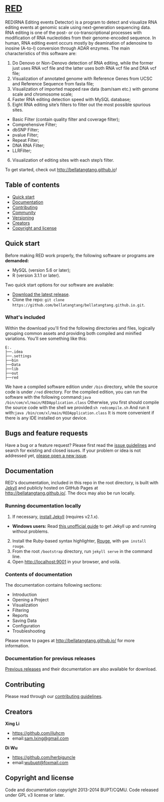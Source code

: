 # [RED](http://bellatangtang.github.io)

RED(RNA Editing events Detector) is a program to detect and visualize RNA editing events at genomic scale using next-generation sequencing data. RNA editing is one of the post- or co-transcriptional processes with modification of RNA nucleotides from their genome-encoded sequence. In human, RNA editing event occurs mostly by deamination of adenosine to inosine (A-to-I) conversion through ADAR enzymes. The main characteristics of this software are:

1. Do Denovo or Non-Denovo detection of RNA editing, while the former just uses RNA vcf file and the latter uses both RNA vcf file and DNA vcf file;
2. Visualization of annotated genome with Reference Genes from UCSC and Reference Sequence from fasta file;
3. Visualization of imported mapped raw data (bam/sam etc.) with genome scale and chromosome scale;
4. Faster RNA editing detection speed with MySQL database;
5. Eight RNA editing site’s filters to filter out the most possible spurious sites.
  - Basic Filter (contain quality filter and coverage filter);
  - Comprehensive Filter;
  - dbSNP Filter;
  - pvalue Filter;
  - Repeat Filter;
  - DNA RNA Filter;
  - LLRFilter;
6. Visualization of editing sites with each step’s filter.

To get started, check out <http://bellatangtang.github.io>!

## Table of contents

 - [Quick start](#quick-start)
 - [Documentation](#documentation)
 - [Contributing](#contributing)
 - [Community](#community)
 - [Versioning](#versioning)
 - [Creators](#creators)
 - [Copyright and license](#copyright-and-license)

## Quick start

Before making RED work properly, the following software or programs are **demanded:**

- MySQL (version 5.6 or later);
- R (version 3.1.1 or later).

Two quick start options for our software are available:

- [Download the latest release](https://github.com/twbs/bootstrap/archive/v3.2.0.zip).
- Clone the repo: `git clone https://github.com/bellatangtang/bellatangtang.github.io.git`.

### What's included

Within the download you'll find the following directories and files, logically grouping common assets and providing both compiled and minified variations. You'll see something like this:

```
E:.
├──.idea
├──.settings
├──bin
├──Data
├──lib
├──out
├──red
```

We have a compiled software edition under `/bin` directory, while the source code is under `/red` directory.
For the compiled edition, you can run the software with the following command:`java /bin/com/xl/main/REDApplication.class`
Otherwise, you first should compile the source code with the shell we provided:`sh redcompile.sh`
And run it with:`java /bin/com/xl/main/REDApplication.class`
It is more convenient if there is any IDE installed on your device.


## Bugs and feature requests

Have a bug or a feature request? Please first read the [issue guidelines]( https://github.com/iluhcm/REDetector/issues) and search for existing and closed issues. If your problem or idea is not addressed yet, [please open a new issue]( https://github.com/iluhcm/REDetector/issues/new).

## Documentation

RED's documentation, included in this repo in the root directory, is built with [Jekyll](http://jekyllrb.com) and publicly hosted on GitHub Pages at <http://bellatangtang.github.io/>. The docs may also be run locally.

### Running documentation locally

1. If necessary, [install Jekyll](http://jekyllrb.com/docs/installation) (requires v2.1.x).
  - **Windows users:** Read [this unofficial guide](https://github.com/juthilo/run-jekyll-on-windows/) to get Jekyll up and running without problems.
2. Install the Ruby-based syntax highlighter, [Rouge](https://github.com/jneen/rouge), with `gem install rouge`.
3. From the root `/bootstrap` directory, run `jekyll serve` in the command line.
4. Open <http://localhost:9001> in your browser, and voilà.

### Contents of documentation

The documentation contains following sections:

- Introduction
- Opening a Project
- Visualization
- Filtering
- Reports
- Saving Data
- Configuration
- Troubleshooting

Please move to pages at <http://bellatangtang.github.io/> for more information.

### Documentation for previous releases

[Previous releases]( https://github.com/iluhcm/REDetector/releases) and their documentation are also available for download.

## Contributing

Please read through our [contributing guidelines]( https://github.com/iluhcm/REDetector/graphs/contributors).

## Creators

**Xing Li**

- <https://github.com/iluhcm>
- email:<sam.lxing@gmail.com>

**Di Wu**

- <https://github.com/herbiguncle>
- email:<wubupt@foxmail.com>

## Copyright and license

Code and documentation copyright 2013-2014 BUPT/CQMU. Code released under GPL v3 license or later.
